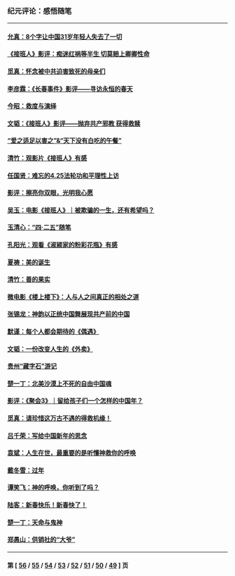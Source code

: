 ### 纪元评论：感悟随笔
---
#### [允真：8个字让中国31岁年轻人失去了一切](../../pages/nsc1035/n13999093.md) 
#### [《接班人》影评：痴迷红祸等半生 切莫赔上卿卿性命](../../pages/nsc1035/n13998676.md) 
#### [觅真：怀念被中共迫害致死的母亲们](../../pages/nsc1035/n13997271.md) 
#### [李彦霖：《长春事件》影评——寻访永恒的春天](../../pages/nsc1035/n13995112.md) 
#### [今昭：救度与演绎](../../pages/nsc1035/n13992670.md) 
#### [文韬：《接班人》影评——抛弃共产邪教 获得救赎](../../pages/nsc1035/n13990160.md) 
#### [“爱之适足以害之”&“天下没有白吃的午餐”](../../pages/nsc1035/n13988391.md) 
#### [清竹：观影片《接班人》有感](../../pages/nsc1035/n13983561.md) 
#### [任国贤：难忘的4.25法轮功和平理性上访](../../pages/nsc1035/n13983482.md) 
#### [影评：擦亮你双眼，光明我心愿](../../pages/nsc1035/n13982333.md) 
#### [吴玉：电影《接班人》｜被欺骗的一生，还有希望吗？](../../pages/nsc1035/n13981972.md) 
#### [玉清心：“四·二五”随笔](../../pages/nsc1035/n13978628.md) 
#### [孔阳光：观看《淑颍家的粉彩花瓶》有感](../../pages/nsc1035/n13967929.md) 
#### [夏祷：美的诞生](../../pages/nsc1035/n13962321.md) 
#### [清竹：善的果实](../../pages/nsc1035/n13963980.md) 
#### [微电影《楼上楼下》：人与人之间真正的相处之道](../../pages/nsc1035/n13944319.md) 
#### [张锡龙：神韵以正统中国舞展现共产前的中国](../../pages/nsc1035/n13939727.md) 
#### [默谨：每个人都会期待的《偶遇》](../../pages/nsc1035/n13939091.md) 
#### [文韬：一份改变人生的《外卖》](../../pages/nsc1035/n13931822.md) 
#### [贵州“藏字石”游记](../../pages/nsc1035/n13923310.md) 
#### [楚一丁：北美沙漠上不死的自由中国魂](../../pages/nsc1035/n13921879.md) 
#### [影评：《聚会3》｜留给孩子们一个怎样的中国年？](../../pages/nsc1035/n13919652.md) 
#### [觅真：请珍惜这万古不遇的得救机缘！](../../pages/nsc1035/n13917157.md) 
#### [吕千荣：写给中国新年的思念](../../pages/nsc1035/n13915103.md) 
#### [袁斌：人生在世，最重要的是听懂神救你的呼唤](../../pages/nsc1035/n13914636.md) 
#### [戴冬雪：过年](../../pages/nsc1035/n13913311.md) 
#### [谭笑飞：神的呼唤，你听到了吗？](../../pages/nsc1035/n13912603.md) 
#### [陆客：新春快乐！新春快了！](../../pages/nsc1035/n13911771.md) 
#### [楚一丁：天命与鬼神](../../pages/nsc1035/n13904371.md) 
#### [郑愚山：供销社的“大爷”](../../pages/nsc1035/n13904409.md) 

---
#### 第 [ [56](./56.md) / [55](./55.md) / [54](./54.md) / [53](./53.md) / [52](./52.md) / [51](./51.md) / [50](./50.md) / [49](./49.md) ] 页

